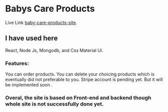 # Babys Care Products

Live Link [baby-care-products-site](https://babys-care-products.firebaseapp.com/).

## I have used here

React, Node Js, Mongodb, and Css Material Ui.

### Features:
You can order products.
You can delete your choicing products which is eventually did not preferable to you.
Stripe account is pending yet. But it will be implemented soon .

### Overal, the site is based on Front-end and backend though whole site is not successfully done yet.

